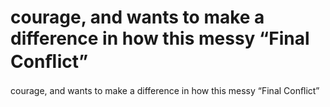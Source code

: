 # courage, and wants to make a difference in how this messy “Final Conﬂict”

courage, and wants to make a difference in how this messy “Final Conﬂict”